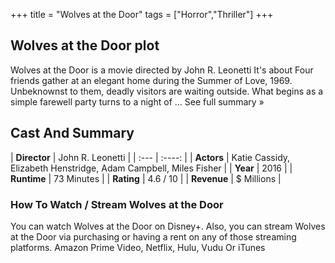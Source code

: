 +++
title = "Wolves at the Door"
tags = ["Horror","Thriller"]
+++
## Wolves at the Door plot
Wolves at the Door is a movie directed by John R. Leonetti It's about Four friends gather at an elegant home during the Summer of Love, 1969. Unbeknownst to them, deadly visitors are waiting outside. What begins as a simple farewell party turns to a night of ... See full summary »
## Cast And Summary
| **Director**      | John R. Leonetti |
    | :---        |    :----:   |
    |  **Actors** | Katie Cassidy, Elizabeth Henstridge, Adam Campbell, Miles Fisher |
    | **Year**   | 2016    |
    |  **Runtime** | 73 Minutes |
    |  **Rating** | 4.6 / 10 | 
    |  **Revenue** | $ Millions |
### How To Watch / Stream Wolves at the Door
You can watch Wolves at the Door on Disney+.
Also, you can stream Wolves at the Door via purchasing or having a rent on any of those streaming platforms.
Amazon Prime Video, Netflix, Hulu, Vudu Or iTunes